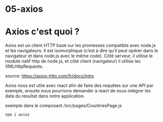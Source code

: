 # 05-axios

# Axios c'est quoi ?

Axios est un client HTTP basé sur les promesses compatible avec node.js et les navigateurs. Il est isomorphique (c’est à dire qu’il peut opérer dans le navigateur et dans node.js avec le même code). Côté serveur, il utilise le module natif http de node.js, et côté client (navigateur) il utilise les XMLHttpRequests.

source: https://axios-http.com/fr/docs/intro

Axios nous est utile avec react afin de faire des requêtes sur une API par exemple, ensuite nous pourrions demander à react de nous intégrer les data du resultat dans notre application.

exemple dans le composant /src/pages/CountriesPage.js

```
npm i axios
```
